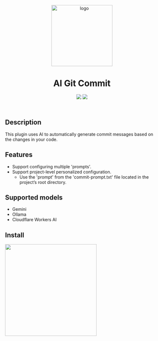 <div align="center">
    <a href="https://plugins.jetbrains.com/plugin/24851-ai-git-commit">
        <img src="./src/main/resources/META-INF/pluginIcon.svg" width="200" height="200" alt="logo"/>
    </a>
</div>
<h1 align="center">AI Git Commit</h1>

<p align="center">
<a href="https://plugins.jetbrains.com/plugin/24851-ai-git-commit"><img src="https://img.shields.io/jetbrains/plugin/d/24851-ai-git-commit.svg?style=flat-square"></a>
<a href="https://plugins.jetbrains.com/plugin/24851-ai-git-commit"><img src="https://img.shields.io/jetbrains/plugin/v/24851-ai-git-commit.svg?style=flat-square"></a>
</p>
<br>

## Description

This plugin uses AI to automatically generate commit messages based on the changes in your code.

## Features

- Support configuring multiple 'prompts'.
- Support project-level personalized configuration.
  - Use the 'prompt' from the 'commit-prompt.txt' file located in the project’s root directory.

## Supported models

- Gemini
- Ollama
- Cloudflare Workers AI

## Install

<a href="https://plugins.jetbrains.com/plugin/24851-ai-git-commit">
<img src="https://user-images.githubusercontent.com/12044174/123105697-94066100-d46a-11eb-9832-338cdf4e0612.png" width="300"/>
</a>
